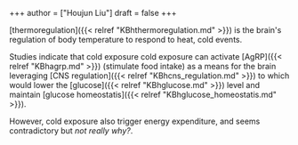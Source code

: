 +++
author = ["Houjun Liu"]
draft = false
+++

[thermoregulation]({{< relref "KBhthermoregulation.md" >}}) is the brain's regulation of body temperature to respond to heat, cold events.

Studies indicate that cold exposure cold exposure can activate [AgRP]({{< relref "KBhagrp.md" >}}) (stimulate food intake) as a means for the brain leveraging [CNS regulation]({{< relref "KBhcns_regulation.md" >}}) to which would lower the [glucose]({{< relref "KBhglucose.md" >}}) level and maintain [glucose homeostatis]({{< relref "KBhglucose_homeostatis.md" >}}).

However, cold exposure also trigger energy expenditure, and seems contradictory but _not really why?_.